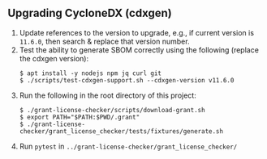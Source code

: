 ## Upgrading CycloneDX (cdxgen)

1. Update references to the version to upgrade, e.g., if current version is `11.6.0`,
   then search & replace that version number.
2. Test the ability to generate SBOM correctly using the following (replace the cdxgen version):
   ```
   $ apt install -y nodejs npm jq curl git
   $ ./scripts/test-cdxgen-support.sh --cdxgen-version v11.6.0
   ```
3. Run the following in the root directory of this project:
   ```
   $ ./grant-license-checker/scripts/download-grant.sh
   $ export PATH="$PATH:$PWD/.grant"
   $ ./grant-license-checker/grant_license_checker/tests/fixtures/generate.sh
   ```
4. Run `pytest` in `../grant-license-checker/grant_license_checker/`
